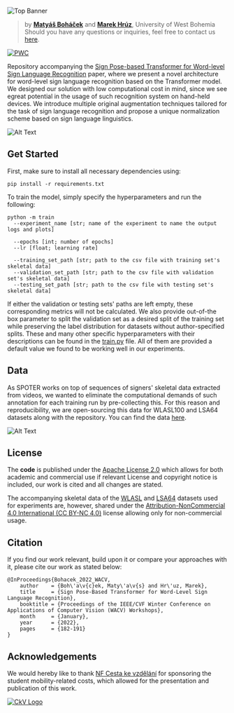 ![Top Banner](https://data.matsworld.io/signlanguagerecognition/GitHub_banner.png)

> by **[Matyáš Boháček](https://github.com/matyasbohacek)** and **[Marek Hrúz](https://github.com/mhruz)**, University of West Bohemia <br>
> Should you have any questions or inquiries, feel free to contact us [here](mailto:matyas.bohacek@matsworld.io).

[![PWC](https://img.shields.io/endpoint.svg?url=https://paperswithcode.com/badge/sign-pose-based-transformer-for-word-level/sign-language-recognition-on-lsa64)](https://paperswithcode.com/sota/sign-language-recognition-on-lsa64?p=sign-pose-based-transformer-for-word-level)

Repository accompanying the [Sign Pose-based Transformer for Word-level Sign Language Recognition](https://openaccess.thecvf.com/content/WACV2022W/HADCV/html/Bohacek_Sign_Pose-Based_Transformer_for_Word-Level_Sign_Language_Recognition_WACVW_2022_paper.html) paper, where we present a novel architecture for word-level sign language recognition based on the Transformer model. We designed our solution with low computational cost in mind, since we see egreat potential in the usage of such recognition system on hand-held devices. We introduce multiple original augmentation techniques tailored for the task of sign language recognition and propose a unique normalization scheme based on sign language linguistics.

![Alt Text](http://spoter.signlanguagerecognition.com/img/architecture_github.gif)

## Get Started

First, make sure to install all necessary dependencies using:

```shell
pip install -r requirements.txt
```

To train the model, simply specify the hyperparameters and run the following:

```
python -m train
  --experiment_name [str; name of the experiment to name the output logs and plots]
  
  --epochs [int; number of epochs]
  --lr [float; learning rate]
  
  --training_set_path [str; path to the csv file with training set's skeletal data]
  --validation_set_path [str; path to the csv file with validation set's skeletal data]
  --testing_set_path [str; path to the csv file with testing set's skeletal data]
```

If either the validation or testing sets' paths are left empty, these corresponding metrics will not be calculated. We also provide out-of-the box parameter to split the validation set as a desired split of the training set while preserving the label distribution for datasets without author-specified splits. These and many other specific hyperparameters with their descriptions can be found in the [train.py](https://github.com/matyasbohacek/spoter/blob/main/train.py) file. All of them are provided a default value we found to be working well in our experiments.

## Data

As SPOTER works on top of sequences of signers' skeletal data extracted from videos, we wanted to eliminate the computational demands of such annotation for each training run by pre-collecting this. For this reason and reproducibility, we are open-sourcing this data for WLASL100 and LSA64 datasets along with the repository. You can find the data [here](https://github.com/matyasbohacek/spoter/releases/tag/supplementary-data).

![Alt Text](http://spoter.signlanguagerecognition.com/img/datasets_overview.gif)

## License

The **code** is published under the [Apache License 2.0](https://github.com/matyasbohacek/spoter/blob/main/LICENSE) which allows for both academic and commercial use if  relevant License and copyright notice is included, our work is cited and all changes are stated.

The accompanying skeletal data of the [WLASL](https://arxiv.org/pdf/1910.11006.pdf) and [LSA64](https://core.ac.uk/download/pdf/76495887.pdf) datasets used for experiments are, however, shared under the [Attribution-NonCommercial 4.0 International (CC BY-NC 4.0)](https://creativecommons.org/licenses/by-nc/4.0/) license allowing only for non-commercial usage.

## Citation

If you find our work relevant, build upon it or compare your approaches with it, please cite our work as stated below:

```
@InProceedings{Bohacek_2022_WACV,
    author    = {Boh\'a\v{c}ek, Maty\'a\v{s} and Hr\'uz, Marek},
    title     = {Sign Pose-Based Transformer for Word-Level Sign Language Recognition},
    booktitle = {Proceedings of the IEEE/CVF Winter Conference on Applications of Computer Vision (WACV) Workshops},
    month     = {January},
    year      = {2022},
    pages     = {182-191}
}
```

## Acknowledgements

We would hereby like to thank [NF Cesta ke vzdělání](https://cestakevzdelani.praha.eu/) for sponsoring the student mobility-related costs, which allowed for the presentation and publication of this work.

[![CkV Logo](https://cestakevzdelani.praha.eu/public/3/98/ab/1408502_268110_nadace_logo.png)](https://cestakevzdelani.praha.eu/)
